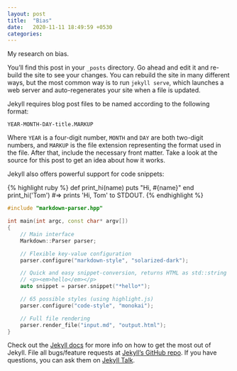 ```yaml
---
layout: post
title:  "Bias"
date:   2020-11-11 18:49:59 +0530
categories:
---
```


My research on bias.

You’ll find this post in your `_posts` directory. Go ahead and edit it and re-build the site to see your changes. You can rebuild the site in many different ways, but the most common way is to run `jekyll serve`, which launches a web server and auto-regenerates your site when a file is updated.

Jekyll requires blog post files to be named according to the following format:

`YEAR-MONTH-DAY-title.MARKUP`

Where `YEAR` is a four-digit number, `MONTH` and `DAY` are both two-digit numbers, and `MARKUP` is the file extension representing the format used in the file. After that, include the necessary front matter. Take a look at the source for this post to get an idea about how it works.

Jekyll also offers powerful support for code snippets:

{% highlight ruby %}
def print_hi(name)
  puts "Hi, #{name}"
end
print_hi('Tom')
#=> prints 'Hi, Tom' to STDOUT.
{% endhighlight %}

```C++
#include "markdown-parser.hpp"

int main(int argc, const char* argv[])
{
	// Main interface
	Markdown::Parser parser;

	// Flexible key-value configuration
	parser.configure("markdown-style", "solarized-dark");

	// Quick and easy snippet-conversion, returns HTML as std::string
	// <p><em>hello</em></p>
	auto snippet = parser.snippet("*hello*");

	// 65 possible styles (using highlight.js)
	parser.configure("code-style", "monokai");

	// Full file rendering
	parser.render_file("input.md", "output.html");
}
```

Check out the [Jekyll docs][jekyll-docs] for more info on how to get the most out of Jekyll. File all bugs/feature requests at [Jekyll’s GitHub repo][jekyll-gh]. If you have questions, you can ask them on [Jekyll Talk][jekyll-talk].

[jekyll-docs]: https://jekyllrb.com/docs/home
[jekyll-gh]:   https://github.com/jekyll/jekyll
[jekyll-talk]: https://talk.jekyllrb.com/
